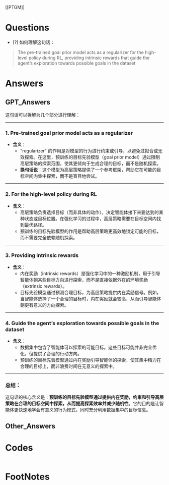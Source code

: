 [[PTGM]]

# Questions

- [?] 如何理解这句话：
>The pre-trained goal prior model acts as a regularizer for the high-level policy during RL, providing intrinsic rewards that guide the agent’s exploration towards possible goals in the dataset


# Answers

## GPT_Answers
这句话可以拆解为几个部分进行理解：

---

### 1. **Pre-trained goal prior model acts as a regularizer**
- **含义**：
  - "regularizer" 的作用是对模型的行为进行约束或引导，以避免过拟合或无效探索。在这里，预训练的目标先验模型（goal prior model）通过限制高层策略的探索范围，使其更倾向于生成合理的目标，而不是随机探索。
  - **换句话说**：这个模型为高层策略提供了一个参考框架，帮助它在可能的目标空间内集中探索，而不是盲目地尝试。

---

### 2. **For the high-level policy during RL**
- **含义**：
  - 高层策略负责选择目标（而非具体的动作），决定智能体接下来要达到的某种状态或目标位置。在强化学习的过程中，高层策略需要在目标空间内找到最优路径。
  - 预训练的目标先验模型的作用是帮助高层策略更高效地锁定可能的目标，而不需要完全依赖随机探索。

---

### 3. **Providing intrinsic rewards**
- **含义**：
  - 内在奖励（intrinsic rewards）是强化学习中的一种激励机制，用于引导智能体朝某些目标方向进行探索，而不是直接依据外在的环境奖励（extrinsic rewards）。
  - 目标先验模型通过预测合理目标，为高层策略提供内在奖励信号。例如，当智能体选择了一个合理的目标时，内在奖励就会较高，从而引导智能体朝更有意义的方向探索。

---

### 4. **Guide the agent’s exploration towards possible goals in the dataset**
- **含义**：
  - 数据集中包含了智能体可以探索的可能目标。这些目标可能并非完全优化，但提供了合理的行动方向。
  - 预训练的目标先验模型通过内在奖励引导智能体的探索，使其集中精力在合理的目标上，而非浪费时间在无意义的探索中。

---

### 总结：
这句话的核心含义是：**预训练的目标先验模型通过提供内在奖励，约束和引导高层策略在合理的目标空间中探索，从而提高探索效率并减少随机性**。它的目的是让智能体更快速地学会有意义的行为模式，同时充分利用数据集中的目标信息。

## Other_Answers


# Codes

```python

```


# FootNotes
